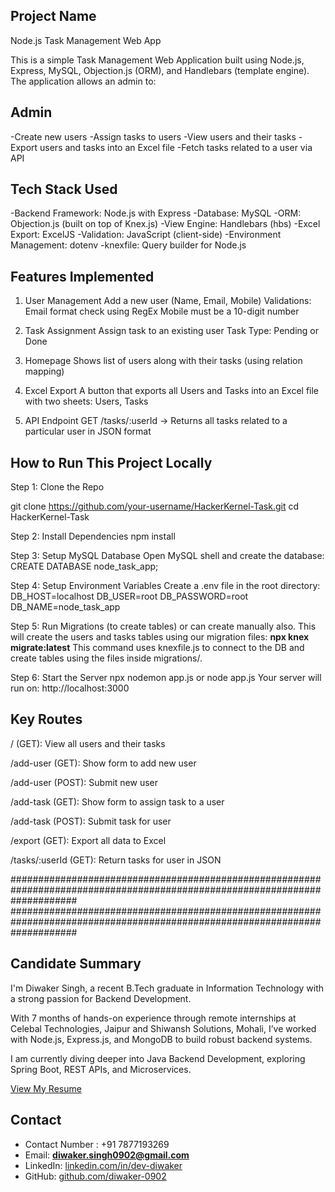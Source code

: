 ## Project Name 
Node.js Task Management Web App

This is a simple Task Management Web Application built using Node.js, Express, MySQL, Objection.js (ORM), and Handlebars (template engine). The application allows an admin to:

## Admin

-Create new users
-Assign tasks to users
-View users and their tasks
-Export users and tasks into an Excel file
-Fetch tasks related to a user via API


## Tech Stack Used

-Backend Framework: Node.js with Express
-Database: MySQL
-ORM: Objection.js (built on top of Knex.js)
-View Engine: Handlebars (hbs)
-Excel Export: ExcelJS
-Validation: JavaScript (client-side)
-Environment Management: dotenv
-knexfile: Query builder for Node.js


## Features Implemented

1. User Management
Add a new user (Name, Email, Mobile)
Validations:
Email format check using RegEx
Mobile must be a 10-digit number

2. Task Assignment
Assign task to an existing user
Task Type: Pending or Done

3. Homepage
Shows list of users along with their tasks (using relation mapping)

4. Excel Export
A button that exports all Users and Tasks into an Excel file with two sheets: Users, Tasks

5. API Endpoint
GET /tasks/:userId → Returns all tasks related to a particular user in JSON format


## How to Run This Project Locally
Step 1: Clone the Repo

git clone https://github.com/your-username/HackerKernel-Task.git
cd HackerKernel-Task

Step 2: Install Dependencies
npm install

Step 3: Setup MySQL Database
Open MySQL shell and create the database:
CREATE DATABASE node_task_app;

Step 4: Setup Environment Variables
Create a .env file in the root directory:
DB_HOST=localhost
DB_USER=root
DB_PASSWORD=root
DB_NAME=node_task_app

Step 5: Run Migrations (to create tables) or can create manually also.
This will create the users and tasks tables using our migration files:
**npx knex migrate:latest**
This command uses knexfile.js to connect to the DB and create tables using the files inside migrations/.

Step 6: Start the Server
npx nodemon app.js or node app.js
Your server will run on: http://localhost:3000


## Key Routes

/ (GET): View all users and their tasks

/add-user (GET): Show form to add new user

/add-user (POST): Submit new user

/add-task (GET): Show form to assign task to a user

/add-task (POST): Submit task for user

/export (GET): Export all data to Excel

/tasks/:userId (GET): Return tasks for user in JSON

############################################################################################################################
############################################################################################################################

##  Candidate Summary
I'm Diwaker Singh, a recent B.Tech graduate in Information Technology with a strong passion for Backend Development.

With 7 months of hands-on experience through remote internships at Celebal Technologies, Jaipur and Shiwansh Solutions, Mohali, I’ve worked with Node.js, Express.js, and MongoDB to build robust backend systems.

I am currently diving deeper into Java Backend Development, exploring Spring Boot, REST APIs, and Microservices.

[View My Resume](https://drive.google.com/file/d/1o4_TUTaMMtltsib8RmKFOL21ClIsiu7t/view?usp=sharing)

## Contact

-  Contact Number : +91 7877193269
-  Email: **diwaker.singh0902@gmail.com**  
-  LinkedIn: [linkedin.com/in/dev-diwaker](https://www.linkedin.com/in/dev-diwaker)  
-  GitHub: [github.com/diwaker-0902](https://github.com/diwaker-0902)
